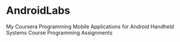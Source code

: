 AndroidLabs
===========

My Coursera Programming Mobile Applications for Android Handheld Systems Course Programming Assignments
